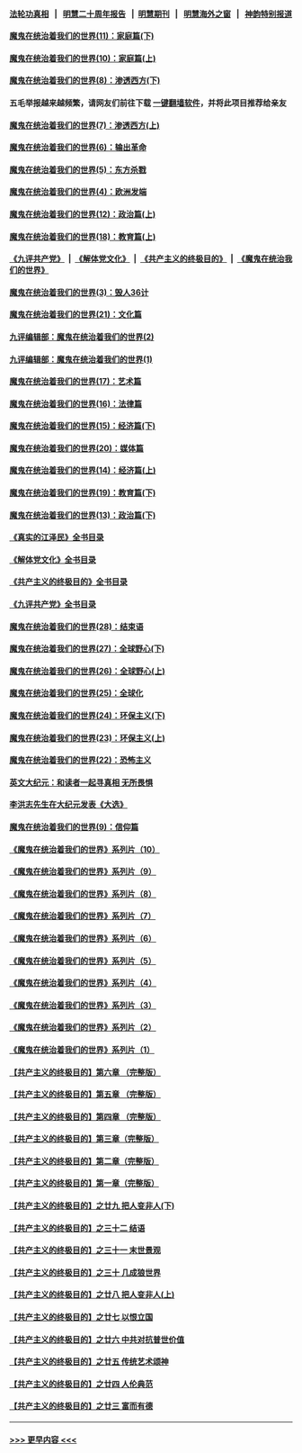 #### [法轮功真相](https://github.com/gfw-breaker/truth/blob/master/README.md?t=0) &nbsp;&nbsp;|&nbsp;&nbsp; [明慧二十周年报告](https://github.com/gfw-breaker/mh-reports/blob/master/README.md?t=0) &nbsp;&nbsp;|&nbsp;&nbsp;[明慧期刊](https://github.com/gfw-breaker/mh-qikan) &nbsp;&nbsp;|&nbsp;&nbsp; [明慧海外之窗](https://github.com/gfw-breaker/mh-news/blob/master/README.md?t=0) &nbsp;&nbsp;|&nbsp;&nbsp; [神韵特别报道](https://github.com/gfw-breaker/mh-news/blob/master/shenyun.md?t=0)
#### [魔鬼在统治着我们的世界(11)：家庭篇(下)](../pages/nsc422/n10440961.md?t=12161950) 
#### [魔鬼在统治着我们的世界(10)：家庭篇(上)](../pages/nsc422/n10435448.md?t=12161950) 
#### [魔鬼在统治着我们的世界(8)：渗透西方(下)](../pages/nsc422/n10429603.md?t=12161950) 
#### 五毛举报越来越频繁，请网友们前往下载 [一键翻墙软件](https://github.com/gfw-breaker/ssr-accounts)，并将此项目推荐给亲友
#### [魔鬼在统治着我们的世界(7)：渗透西方(上)](../pages/nsc422/n10426013.md?t=12161950) 
#### [魔鬼在统治着我们的世界(6)：输出革命](../pages/nsc422/n10421536.md?t=12161950) 
#### [魔鬼在统治着我们的世界(5)：东方杀戮](../pages/nsc422/n10417707.md?t=12161950) 
#### [魔鬼在统治着我们的世界(4)：欧洲发端](../pages/nsc422/n10414890.md?t=12161950) 
#### [魔鬼在统治着我们的世界(12)：政治篇(上)](../pages/nsc422/n10444576.md?t=12161950) 
#### [魔鬼在统治着我们的世界(18)：教育篇(上)](../pages/nsc422/n10526970.md?t=12161950) 
#### [《九评共产党》](https://github.com/begood0513/9ping.md/blob/master/README.md) &nbsp;|&nbsp; [《解体党文化》](../../../../jtdwh.md/blob/master/README.md)  &nbsp;|&nbsp; [《共产主义的终极目的》](../../../../gczydzjmd.md/blob/master/README.md) &nbsp;|&nbsp; [《魔鬼在统治我们的世界》](../../../../mgztzwmdsj.md/blob/master/README.md) 
#### [魔鬼在统治着我们的世界(3)：毁人36计](../pages/nsc422/n10411583.md?t=12161950) 
#### [魔鬼在统治着我们的世界(21)：文化篇](../pages/nsc422/n10597706.md?t=12161950) 
#### [九评编辑部：魔鬼在统治着我们的世界(2)](../pages/nsc422/n10410036.md?t=12161950) 
#### [九评编辑部：魔鬼在统治着我们的世界(1)](../pages/nsc422/n10406825.md?t=12161950) 
#### [魔鬼在统治着我们的世界(17)：艺术篇](../pages/nsc422/n10499093.md?t=12161950) 
#### [魔鬼在统治着我们的世界(16)：法律篇](../pages/nsc422/n10485969.md?t=12161950) 
#### [魔鬼在统治着我们的世界(15)：经济篇(下)](../pages/nsc422/n10469975.md?t=12161950) 
#### [魔鬼在统治着我们的世界(20)：媒体篇](../pages/nsc422/n10586579.md?t=12161950) 
#### [魔鬼在统治着我们的世界(14)：经济篇(上)](../pages/nsc422/n10457370.md?t=12161950) 
#### [魔鬼在统治着我们的世界(19)：教育篇(下)](../pages/nsc422/n10564808.md?t=12161950) 
#### [魔鬼在统治着我们的世界(13)：政治篇(下)](../pages/nsc422/n10448270.md?t=12161950) 
#### [《真实的江泽民》全书目录](../pages/nsc422/n13721399.md?t=12161950) 
#### [《解体党文化》全书目录](../pages/nsc422/n13721157.md?t=12161950) 
#### [《共产主义的终极目的》全书目录](../pages/nsc422/n13721048.md?t=12161950) 
#### [《九评共产党》全书目录](../pages/nsc422/n13708085.md?t=12161950) 
#### [魔鬼在统治着我们的世界(28)：结束语](../pages/nsc422/n10936246.md?t=12161950) 
#### [魔鬼在统治着我们的世界(27)：全球野心(下)](../pages/nsc422/n10928319.md?t=12161950) 
#### [魔鬼在统治着我们的世界(26)：全球野心(上)](../pages/nsc422/n10900318.md?t=12161950) 
#### [魔鬼在统治着我们的世界(25)：全球化](../pages/nsc422/n10788205.md?t=12161950) 
#### [魔鬼在统治着我们的世界(24)：环保主义(下)](../pages/nsc422/n10695307.md?t=12161950) 
#### [魔鬼在统治着我们的世界(23)：环保主义(上)](../pages/nsc422/n10688613.md?t=12161950) 
#### [魔鬼在统治着我们的世界(22)：恐怖主义](../pages/nsc422/n10614727.md?t=12161950) 
#### [英文大纪元：和读者一起寻真相 无所畏惧](../pages/nsc422/n12542027.md?t=12161950) 
#### [李洪志先生在大纪元发表《大选》](../pages/nsc422/n12534746.md?t=12161950) 
#### [魔鬼在统治着我们的世界(9)：信仰篇](../pages/nsc422/n10432159.md?t=12161950) 
#### [《魔鬼在统治着我们的世界》系列片（10）](../pages/nsc422/n12292670.md?t=12161950) 
#### [《魔鬼在统治着我们的世界》系列片（9）](../pages/nsc422/n12290859.md?t=12161950) 
#### [《魔鬼在统治着我们的世界》系列片（8）](../pages/nsc422/n12287445.md?t=12161950) 
#### [《魔鬼在统治着我们的世界》系列片（7）](../pages/nsc422/n12283425.md?t=12161950) 
#### [《魔鬼在统治着我们的世界》系列片（6）](../pages/nsc422/n12282314.md?t=12161950) 
#### [《魔鬼在统治着我们的世界》系列片（5）](../pages/nsc422/n12281419.md?t=12161950) 
#### [《魔鬼在统治着我们的世界》系列片（4）](../pages/nsc422/n12274024.md?t=12161950) 
#### [《魔鬼在统治着我们的世界》系列片（3）](../pages/nsc422/n12271322.md?t=12161950) 
#### [《魔鬼在统治着我们的世界》系列片（2）](../pages/nsc422/n12269049.md?t=12161950) 
#### [《魔鬼在统治着我们的世界》系列片（1）](../pages/nsc422/n12267575.md?t=12161950) 
#### [【共产主义的终极目的】第六章 （完整版）](../pages/nsc422/n11428913.md?t=12161950) 
#### [【共产主义的终极目的】第五章 （完整版）](../pages/nsc422/n11428912.md?t=12161950) 
#### [【共产主义的终极目的】第四章 （完整版）](../pages/nsc422/n11428907.md?t=12161950) 
#### [【共产主义的终极目的】第三章（完整版）](../pages/nsc422/n11428848.md?t=12161950) 
#### [【共产主义的终极目的】第二章（完整版）](../pages/nsc422/n11428831.md?t=12161950) 
#### [【共产主义的终极目的】第一章（完整版）](../pages/nsc422/n11417651.md?t=12161950) 
#### [【共产主义的终极目的】之廿九 把人变非人(下)](../pages/nsc422/n11344140.md?t=12161950) 
#### [【共产主义的终极目的】之三十二 结语](../pages/nsc422/n11360535.md?t=12161950) 
#### [【共产主义的终极目的】之三十一 末世景观](../pages/nsc422/n11351129.md?t=12161950) 
#### [【共产主义的终极目的】之三十 几成狼世界](../pages/nsc422/n11348280.md?t=12161950) 
#### [【共产主义的终极目的】之廿八 把人变非人(上)](../pages/nsc422/n11340492.md?t=12161950) 
#### [【共产主义的终极目的】之廿七 以恨立国](../pages/nsc422/n11336944.md?t=12161950) 
#### [【共产主义的终极目的】之廿六 中共对抗普世价值](../pages/nsc422/n11324785.md?t=12161950) 
#### [【共产主义的终极目的】之廿五 传统艺术颂神](../pages/nsc422/n11296396.md?t=12161950) 
#### [【共产主义的终极目的】之廿四 人伦典范](../pages/nsc422/n11296397.md?t=12161950) 
#### [【共产主义的终极目的】之廿三 富而有德](../pages/nsc422/n11283598.md?t=12161950) 

----
#### [ >>> 更早内容 <<< ](../indexes/nsc422-earlier.md)
